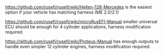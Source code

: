 https://github.com/rusefi/rusefi/wiki/Hellen-128-Mercedes is the easiest option if your vehicle has matching harness (ME 2.0/2.1)

https://github.com/rusefi/rusefi/wiki/microRusEFI-Manual smaller universal ECU should be enough for 4 cylinder applications, harness modification required.

https://github.com/rusefi/rusefi/wiki/Proteus-Manual has enough outputs to handle even simpler 12 cylinder engines, harness modification required.

